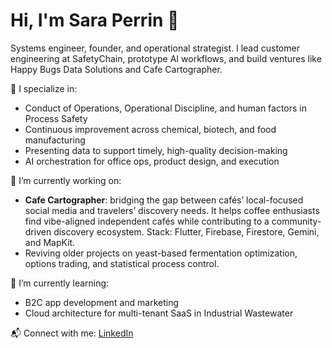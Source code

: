 # Hi, I'm Sara Perrin 👋

Systems engineer, founder, and operational strategist. I lead customer engineering at SafetyChain, prototype AI workflows, and build ventures like Happy Bugs Data Solutions and Cafe Cartographer.

🔧 I specialize in:
- Conduct of Operations, Operational Discipline, and human factors in Process Safety
- Continuous improvement across chemical, biotech, and food manufacturing
- Presenting data to support timely, high-quality decision-making
- AI orchestration for office ops, product design, and execution

🔭 I’m currently working on:
- **Cafe Cartographer**: bridging the gap between cafés’ local-focused social media and travelers’ discovery needs. It helps coffee enthusiasts find vibe-aligned independent cafés while contributing to a community-driven discovery ecosystem. Stack: Flutter, Firebase, Firestore, Gemini, and MapKit.
- Reviving older projects on yeast-based fermentation optimization, options trading, and statistical process control.

🌱 I’m currently learning:
- B2C app development and marketing
- Cloud architecture for multi-tenant SaaS in Industrial Wastewater


📬 Connect with me: [LinkedIn](https://www.linkedin.com/in/saraperrin)
